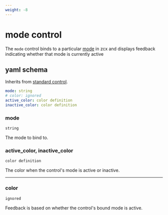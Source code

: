 ```yaml
---
weight: -8
---
```


# mode control

The `mode` control binds to a particular [mode](../../lessons/getting-started/zcx-concepts.md#modes) in zcx and displays feedback indicating whether that mode is currently active

## yaml schema

Inherits from [standard control](standard.md#yaml-schema).

```yaml
mode: string
# color: ignored
active_color: color definition
inactive_color: color definition
```

### mode
`string`

The mode to bind to.

### active_color, inactive_color
`color definition`

The color when the control's mode is active or inactive.

___
### color
`ignored`

Feedback is based on whether the control's bound mode is active.
